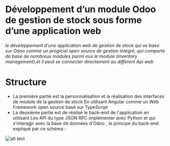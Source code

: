 # Développement d’un module Odoo de gestion de stock sous forme d’une application web 

###### le développement d'une application web de gestion de stock qui se base sur Odoo comme un progiciel open source de gestion intégré, qui comporte de base de nombreux modules parmi eux le module (inventory management),et il peut se connecter directement au différent Api web



# Structure

- La première partie est la personnalisation et la réalisation des interfaces de module de la gestion de stock En utilisant Angular comme un Web Framework open source basé sur TypeScript
- La deuxième partie est de réalisé le back-end de l'application en utilisant Les API du type JSON RPC implémenter avec Python et qui s'interagir avec la base de données d'Odoo , le principe du back-end expliqué par ce schéma : 

 
 ![alt text](https://user-images.githubusercontent.com/51267601/189491022-c98890ae-fca4-4ca7-b5cc-79fbb79cf7b8.png)

